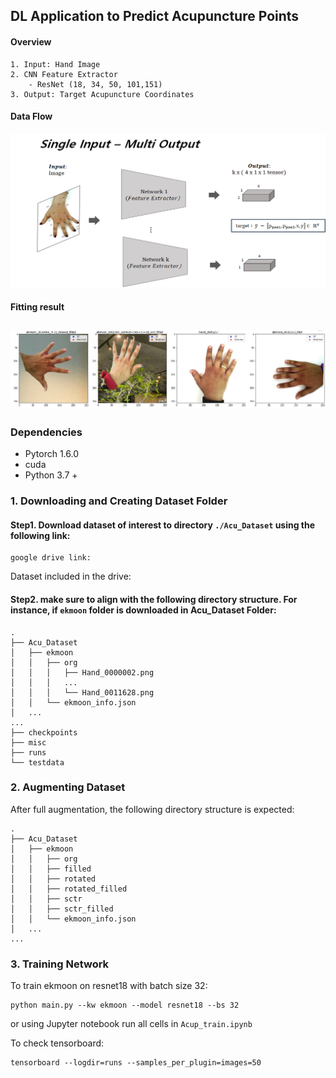 ## DL Application to Predict Acupuncture Points 
#### **Overview**
    1. Input: Hand Image 
    2. CNN Feature Extractor
        - ResNet (18, 34, 50, 101,151) 
    3. Output: Target Acupuncture Coordinates
#### Data Flow
![Img1](./misc/ex2.png)
#### Fitting result
![Img2](./misc/Result.jpg)
---
### Dependencies 
- Pytorch 1.6.0
- cuda
- Python 3.7 +
### 1. Downloading and Creating Dataset Folder
#### Step1. Download dataset of interest to directory `./Acu_Dataset` using the following link: 
    google drive link: 

Dataset included in the drive: 

#### Step2. make sure to align with the following directory structure. For instance, if `ekmoon` folder is downloaded in Acu_Dataset Folder: 
    .
    ├── Acu_Dataset
    │   ├── ekmoon
    │   │   ├── org
    │   │   │   ├── Hand_0000002.png
    │   │   │   ...
    │   │   │   └── Hand_0011628.png
    │   │   └── ekmoon_info.json
    │   ...
    ...   
    ├── checkpoints
    ├── misc
    ├── runs
    └── testdata

### 2. Augmenting Dataset


After full augmentation, the following directory structure is expected:

    .
    ├── Acu_Dataset
    │   ├── ekmoon
    │   │   ├── org
    │   │   ├── filled
    │   │   ├── rotated
    │   │   ├── rotated_filled
    │   │   ├── sctr
    │   │   ├── sctr_filled              
    │   │   └── ekmoon_info.json
    │   ...
    ...  

### 3. Training Network
To train ekmoon on resnet18 with batch size 32: 

    python main.py --kw ekmoon --model resnet18 --bs 32

or using Jupyter notebook run all cells in `Acup_train.ipynb`

To check tensorboard:

    tensorboard --logdir=runs --samples_per_plugin=images=50